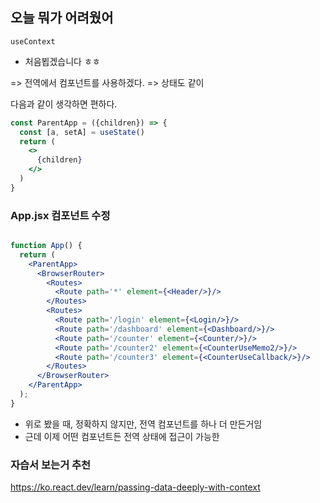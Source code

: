 ## 오늘 뭐가 어려웠어

`useContext`

- 처음뵙겠습니다 ㅎㅎ

=> 전역에서 컴포넌트를 사용하겠다. => 상태도 같이

다음과 같이 생각하면 편하다.

```jsx
const ParentApp = ({children}) => {
  const [a, setA] = useState()
  return (
    <>
      {children}
    </>
  )
}
```

### App.jsx 컴포넌트 수정

```jsx

function App() {
  return (
    <ParentApp>
      <BrowserRouter>
        <Routes>
          <Route path='*' element={<Header/>}/>
        </Routes>
        <Routes>
          <Route path='/login' element={<Login/>}/>
          <Route path='/dashboard' element={<Dashboard/>}/>
          <Route path='/counter' element={<Counter/>}/>
          <Route path='/counter2' element={<CounterUseMemo2/>}/>
          <Route path='/counter3' element={<CounterUseCallback/>}/>
        </Routes>
      </BrowserRouter>
    </ParentApp>
  );
}
```

- 위로 봤을 때, 정확하지 않지만, 전역 컴포넌트를 하나 더 만든거임
- 근데 이제 어떤 컴포넌트든 전역 상태에 접근이 가능한

### 자습서 보는거 추천

https://ko.react.dev/learn/passing-data-deeply-with-context

